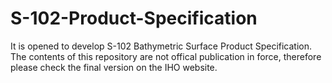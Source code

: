 # S-102-Product-Specification
It is opened to develop S-102 Bathymetric Surface Product Specification. The contents of this repository are not offical publication in force, therefore please check the final version on the IHO website.
